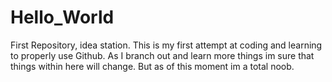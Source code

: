 # Hello_World
First Repository, idea station.
This is my first attempt at coding and learning to properly use Github. As I branch out and learn more things im sure that things within here will change. But as of this moment im a total noob.
